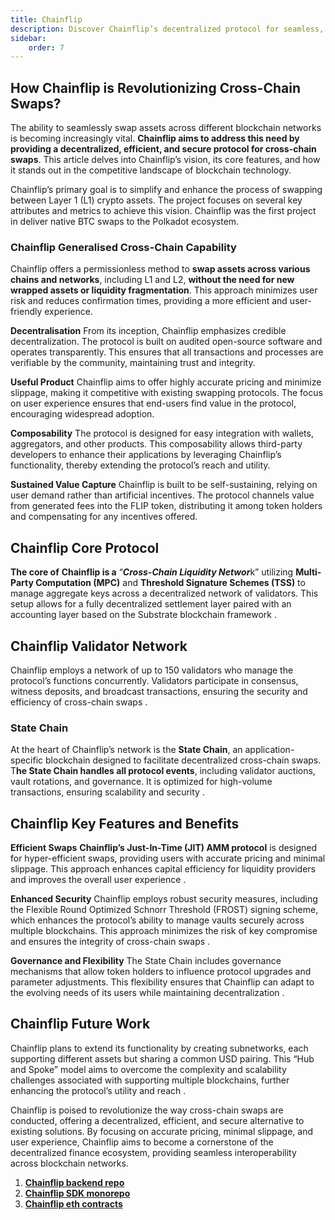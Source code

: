 ```yaml
---
title: Chainflip
description: Discover Chainflip’s decentralized protocol for seamless, efficient cross-chain swaps with accurate pricing and minimal slippage. Revolutionize crypto trading.
sidebar: 
    order: 7
---
```


## How Chainflip is Revolutionizing Cross-Chain Swaps?
The ability to seamlessly swap assets across different blockchain networks is becoming increasingly vital. **Chainflip aims to address this need by providing a decentralized, efficient, and secure protocol for cross-chain swaps**. This article delves into Chainflip’s vision, its core features, and how it stands out in the competitive landscape of blockchain technology.

Chainflip’s primary goal is to simplify and enhance the process of swapping between Layer 1 (L1) crypto assets. The project focuses on several key attributes and metrics to achieve this vision. Chainflip was the first project in deliver native BTC swaps to the Polkadot ecosystem.  

### Chainflip Generalised Cross-Chain Capability
Chainflip offers a permissionless method to **swap assets across various chains and networks**, including L1 and L2, **without the need for new wrapped assets or liquidity fragmentation**. This approach minimizes user risk and reduces confirmation times, providing a more efficient and user-friendly experience.

**Decentralisation**
From its inception, Chainflip emphasizes credible decentralization. The protocol is built on audited open-source software and operates transparently. This ensures that all transactions and processes are verifiable by the community, maintaining trust and integrity.

**Useful Product**
Chainflip aims to offer highly accurate pricing and minimize slippage, making it competitive with existing swapping protocols. The focus on user experience ensures that end-users find value in the protocol, encouraging widespread adoption.

**Composability**
The protocol is designed for easy integration with wallets, aggregators, and other products. This composability allows third-party developers to enhance their applications by leveraging Chainflip’s functionality, thereby extending the protocol’s reach and utility.

**Sustained Value Capture**
Chainflip is built to be self-sustaining, relying on user demand rather than artificial incentives. The protocol channels value from generated fees into the FLIP token, distributing it among token holders and compensating for any incentives offered.

## Chainflip Core Protocol
**The core of** **Chainflip is a** “***Cross-Chain Liquidity Networ***k” utilizing **Multi-Party Computation (MPC)** and **Threshold Signature Schemes (TSS)** to manage aggregate keys across a decentralized network of validators. This setup allows for a fully decentralized settlement layer paired with an accounting layer based on the Substrate blockchain framework .

## Chainflip Validator Network
Chainflip employs a network of up to 150 validators who manage the protocol’s functions concurrently. Validators participate in consensus, witness deposits, and broadcast transactions, ensuring the security and efficiency of cross-chain swaps .

### State Chain
At the heart of Chainflip’s network is the **State Chain**, an application-specific blockchain designed to facilitate decentralized cross-chain swaps. T**he State Chain handles all protocol events**, including validator auctions, vault rotations, and governance. It is optimized for high-volume transactions, ensuring scalability and security .

## Chainflip Key Features and Benefits
**Efficient Swaps**
**Chainflip’s Just-In-Time (JIT) AMM protocol** is designed for hyper-efficient swaps, providing users with accurate pricing and minimal slippage. This approach enhances capital efficiency for liquidity providers and improves the overall user experience .

**Enhanced Security**
Chainflip employs robust security measures, including the Flexible Round Optimized Schnorr Threshold (FROST) signing scheme, which enhances the protocol’s ability to manage vaults securely across multiple blockchains. This approach minimizes the risk of key compromise and ensures the integrity of cross-chain swaps .

**Governance and Flexibility**
The State Chain includes governance mechanisms that allow token holders to influence protocol upgrades and parameter adjustments. This flexibility ensures that Chainflip can adapt to the evolving needs of its users while maintaining decentralization .

## Chainflip Future Work
Chainflip plans to extend its functionality by creating subnetworks, each supporting different assets but sharing a common USD pairing. This “Hub and Spoke” model aims to overcome the complexity and scalability challenges associated with supporting multiple blockchains, further enhancing the protocol’s utility and reach .

Chainflip is poised to revolutionize the way cross-chain swaps are conducted, offering a decentralized, efficient, and secure alternative to existing solutions. By focusing on accurate pricing, minimal slippage, and user experience, Chainflip aims to become a cornerstone of the decentralized finance ecosystem, providing seamless interoperability across blockchain networks.

1. **[Chainflip backend repo](https://github.com/chainflip-io/chainflip-backend)**
2. **[Chainflip SDK monorepo](https://github.com/chainflip-io/chainflip-sdk-monorepo)**
3. **[Chainflip eth contracts](https://github.com/chainflip-io/chainflip-eth-contracts)**
